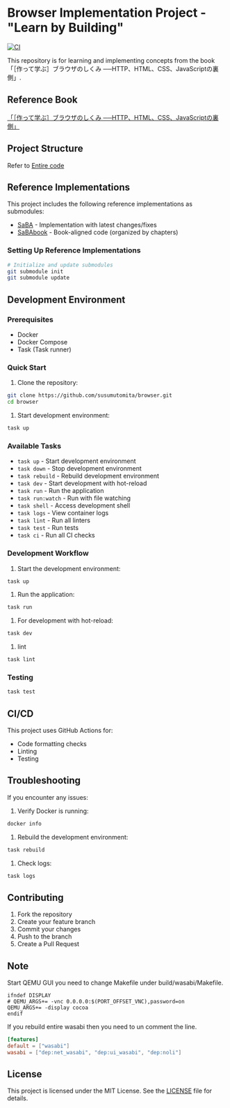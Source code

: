 # Browser Implementation Project - "Learn by Building"

[![CI](https://github.com/susumutomita/browser/actions/workflows/ci.yml/badge.svg?branch=main)](https://github.com/susumutomita/browser/actions/workflows/ci.yml)

This repository is for learning and implementing concepts from the book 「［作って学ぶ］ブラウザのしくみ ──HTTP、HTML、CSS、JavaScriptの裏側」.

## Reference Book

[「［作って学ぶ］ブラウザのしくみ ──HTTP、HTML、CSS、JavaScriptの裏側」](https://direct.gihyo.jp/view/item/000000003560)

## Project Structure

Refer to
[Entire code](https://uithub.com/susumutomita/browser)

## Reference Implementations

This project includes the following reference implementations as submodules:

- [SaBA](https://github.com/d0iasm/saba) - Implementation with latest changes/fixes
- [SaBAbook](https://github.com/d0iasm/sababook) - Book-aligned code (organized by chapters)

### Setting Up Reference Implementations

```bash
# Initialize and update submodules
git submodule init
git submodule update
```

## Development Environment

### Prerequisites

- Docker
- Docker Compose
- Task (Task runner)

### Quick Start

1. Clone the repository:

```bash
git clone https://github.com/susumutomita/browser.git
cd browser
```

1. Start development environment:

```bash
task up
```

### Available Tasks

- `task up` - Start development environment
- `task down` - Stop development environment
- `task rebuild` - Rebuild development environment
- `task dev` - Start development with hot-reload
- `task run` - Run the application
- `task run:watch` - Run with file watching
- `task shell` - Access development shell
- `task logs` - View container logs
- `task lint` - Run all linters
- `task test` - Run tests
- `task ci` - Run all CI checks

### Development Workflow

1. Start the development environment:

```bash
task up
```

1. Run the application:

```bash
task run
```

1. For development with hot-reload:

```bash
task dev
```

1. lint

```bash
task lint
```

### Testing

```bash
task test
```

## CI/CD

This project uses GitHub Actions for:

- Code formatting checks
- Linting
- Testing

## Troubleshooting

If you encounter any issues:

1. Verify Docker is running:

```bash
docker info
```

1. Rebuild the development environment:

```bash
task rebuild
```

1. Check logs:

```bash
task logs
```

## Contributing

1. Fork the repository
2. Create your feature branch
3. Commit your changes
4. Push to the branch
5. Create a Pull Request

## Note

Start QEMU GUI you need to change Makefile under build/wasabi/Makefile.

```build/wasabi/Makefile
ifndef DISPLAY
# QEMU_ARGS+= -vnc 0.0.0.0:$(PORT_OFFSET_VNC),password=on
QEMU_ARGS+= -display cocoa
endif
```

If you rebuild entire wasabi then you need to un comment the line.

```browser/Cargo.toml
[features]
default = ["wasabi"]
wasabi = ["dep:net_wasabi", "dep:ui_wasabi", "dep:noli"]
```

## License

This project is licensed under the MIT License. See the [LICENSE](LICENSE) file for details.
